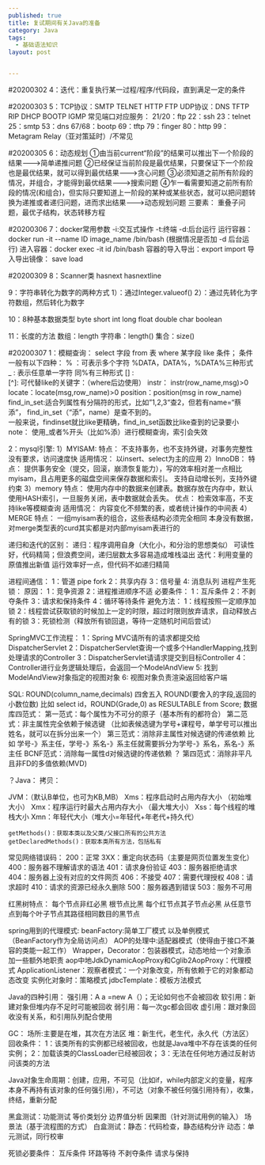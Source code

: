 ```yaml
---
published: true
title: 复试期间有关Java的准备
category: Java
tags: 
  - 基础语法知识
layout: post


---
```


#20200302
4：迭代：重复执行某一过程/程序/代码段，直到满足一定的条件

#20200303
5：TCP协议：SMTP TELNET HTTP FTP
	UDP协议：DNS TFTP RIP DHCP BOOTP IGMP
	常见端口对应服务：
	21/20：ftp
	22：ssh
	23：telnet
	25：smtp
	53：dns
	67/68：bootp
	69：tftp
	79：finger
	80：http
	99：Metagram Relay（亚对策延时）/不常见

#20200305
6：动态规划
	①由当前current“阶段”的结果可以推出下一个阶段的结果--->简单递推问题 
	②已经保证当前阶段是最优结果，只要保证下一个阶段也是最优结果，就可以得到最优结果--->贪心问题
	③必须知道之前所有阶段的情况，并组合，才能得到最优结果--->搜索问题
	④乍一看需要知道之前所有阶段的情况(和组合)，但实际只要知道上一阶段的某种或某些状态，就可以把问题转换为递推或者递归问题，进而求出结果--->动态规划问题
	三要素：
	重叠子问题，最优子结构，状态转移方程
	
#20200306
7：docker常用参数
	-i:交互式操作
	-t:终端
	-d:后台运行
	运行容器：docker run -it --name ID image_name /bin/bash   (根据情况是否加 -d 后台运行)
	进入容器：docker exec -it id /bin/bash
	容器的导入导出：export import
	导入导出镜像： save load
	
	
#20200309
8：Scanner类
	hasnext  hasnextline
	
9：字符串转化为数字的两种方式
	1）：通过Integer.valueof()
	2）：通过先转化为字符数组，然后转化为数字

10：8种基本数据类型
byte short int long float double char boolean 

11：长度的方法
	数组：length
	字符串：length()
	集合：size()

#20200307
1：模糊查询： select 字段 from 表 where 某字段 like 条件；
	条件一般有以下四种：
	%   ：可表示多个字符 %DATA，DATA%，%DATA%三种形式
	_   : 表示任意单一字符 同%有三种形式
	 [] :  
	 [^]:
	 可代替like的关键字：（where后边使用）
	 instr： instr(row_name,msg)>0
	 locate：locate(msg,row_name)>0
	 position：position(msg in row_name) find_in_set:适合列属性有分隔符的形式，比如”1,2,3“查2，但若有name=“蔡添”，
	 find_in_set（“添”，name）是查不到的。					
	 一般来说，findinset就比like更精确，find_in_set函数比like查到的记录要小
note：
	使用_或者%开头（比如%添）进行模糊查询，索引会失效

2：mysql引擎:
	1）MYISAM:
	特点：
		不支持事务，也不支持外键，对事务完整性没有要求，访问速度快
	适用情况：
		以insert、select为主的应用
	2）InnoDB：
	特点：
		提供事务安全（提交，回滚，崩溃恢复能力），写的效率相对差一点相比myisam，且占用更多的磁盘空间来保存数据和索引。
		支持自动增长列，支持外键约束
	3）memory
	特点：
		使用内存中的数据来创建表。数据存放在内存中，默认使用HASH索引，一旦服务关闭，表中数据就会丢失。
	优点：
		检索效率高，不支持like等模糊查询
	适用情况：
		内容变化不频繁的表，或者统计操作的中间表
	4）MERGE
	特点：
		一组myisam表的组合，这些表结构必须完全相同
		本身没有数据，对merge类型表的curd其实都是对内部myisam表进行的


递归和迭代的区别：
	递归：程序调用自身（大化小，和分治的思想类似）
		可读性好，代码精简；但浪费空间，递归层数太多容易造成堆栈溢出
	迭代：利用变量的原值推出新值
		运行效率好一点，但代码不如递归精简

进程间通信：
	1：管道 pipe fork
	2：共享内存
	3：信号量
	4: 消息队列
进程产生死锁：
	原因：
		1：竞争资源
		2：进程推进顺序不适
	必要条件：
		1：互斥条件
		2：不剥夺条件
		3：请求和保持条件
		4：循环等待条件
	避免方法：
		1：线程按照一定顺序加锁
		2：线程尝试获取锁的时候加上一定的时限，超过时限则放弃请求，自动释放占有的锁
		3：死锁检测（释放所有锁回退，等待一定随机时间后尝试）
		
SpringMVC工作流程：
	1：Spring MVC请所有的请求都提交给DispatcherServlet
	2：DispatcherServlet查询一个或多个HandlerMapping,找到处理请求的Controller
	3：DispatcherServlet请请求提交到目标Controller
	4：Controller进行业务逻辑处理后，会返回一个ModelAndView
	5: 找到ModelAndView对象指定的视图对象
	6: 视图对象负责渲染返回给客户端

SQL:
	ROUND(column_name,decimals)  四舍五入
	ROUND(要舍入的字段,返回的小数位数)
	比如 select id，ROUND(Grade,0) as RESULTABLE from Score;
数据库四范式：
	第一范式：每个属性为不可分的原子（基本所有的都符合）
	第二范式：非主属性完全依赖于候选键
		（比如表候选键为学号+课程号，单学号可以推出姓名，就可以在拆分出来一个）
	第三范式：消除非主属性对候选键的传递依赖
		比如 学号-》系主任，学号-》系名-》系主任就需要拆分为学号-》系名，系名-》系主任
	BCNF范式：消除每一属性d对候选键的传递依赖
？	第四范式：消除非平凡且非FD的多值依赖(MVD)

？Java：
		拷贝：
	
JVM：（默认B单位，也可为KB,MB）
	Xms：程序启动时占用内存大小	（初始堆大小）
	Xmx：程序运行时最大占用内存大小 （最大堆大小）
	Xss：每个线程的堆栈大小
	Xmn：年轻代大小（堆大小=年轻代+年老代+持久代）
	
	getMethods()：获取本类以及父类/父接口所有的公共方法
	getDeclaredMethods()：获取本类所有方法，包括私有
	
常见网络错误码：
200：正常
3XX：重定向状态码（主要是网页位置发生变化）
400：服务器不理解请求的语法
401：请求身份验证
403：服务器拒绝请求
404：服务器上没有对应的文件网页
406：不接受
407：需要代理授权
408：请求超时
410：请求的资源已经永久删除
500：服务器遇到错误
503：服务不可用

红黑树特点：
每个节点非红必黑
根节点比黑
每个红节点其子节点必黑
从任意节点到每个叶子节点其路径相同数目的黑节点


spring用到的代理模式:
beanFactory:简单工厂模式 以及单例模式（BeanFactory作为全局访问点）
AOP的处理中:适配器模式（使得由于接口不兼容的类能一起工作）
Wrapper，Decorator：包装器模式，动态地给一个对象添加一些额外地职责
aop中地JdkDynamicAopProxy和Cglib2AopProxy：代理模式
ApplicationListener：观察者模式：一个对象改变，所有依赖于它的对象都动态改变
实例化对象时：策略模式
jdbcTemplate：模板方法模式

Java的四种引用：
强引用：A a =new A（）；无论如何也不会被回收
软引用：新建对象但堆内存不足时可能被回收
弱引用：每一次gc都会回收
虚引用：跟对象回收没有关系，和引用队列配合使用

GC：
场所:主要是在堆，其次在方法区
堆：新生代，老生代，永久代（方法区）
回收条件：
	1：该类所有的实例都已经被回收，也就是Java堆中不存在该类的任何实例；
	2：加载该类的ClassLoader已经被回收；
	3：无法在任何地方通过反射访问该类的方法

Java对象生命周期：创建，应用，不可见（比如if，while内部定义的变量，程序本身不再持有该对象的任何强引用），不可达（对象不被任何强引用持有），收集，终结，重新分配


黑盒测试：功能测试 等价类划分 边界值分析 因果图（针对测试用例的输入）  场景法（基于流程图的方式） 
白盒测试：静态：代码检查，静态结构分许  动态：单元测试，同行校审

死锁必要条件：
互斥条件
环路等待
不剥夺条件
请求与保持